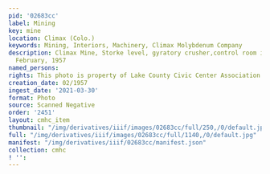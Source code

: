 ```yaml
---
pid: '02683cc'
label: Mining
key: mine
location: Climax (Colo.)
keywords: Mining, Interiors, Machinery, Climax Molybdenum Company
description: Climax Mine, Storke level, gyratory crusher,control room in forefront,
  February, 1957
named_persons: 
rights: This photo is property of Lake County Civic Center Association.
creation_date: 02/1957
ingest_date: '2021-03-30'
format: Photo
source: Scanned Negative
order: '2451'
layout: cmhc_item
thumbnail: "/img/derivatives/iiif/images/02683cc/full/250,/0/default.jpg"
full: "/img/derivatives/iiif/images/02683cc/full/1140,/0/default.jpg"
manifest: "/img/derivatives/iiif/02683cc/manifest.json"
collection: cmhc
! '': 
---
```

